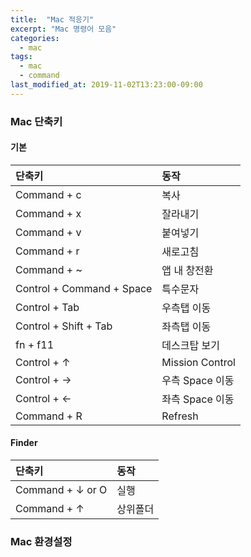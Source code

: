 ```yaml
---
title:  "Mac 적응기"
excerpt: "Mac 명령어 모음"
categories:
  - mac
tags:
  - mac
  - command
last_modified_at: 2019-11-02T13:23:00-09:00
---
```


### Mac 단축키

#### 기본
  
| 단축키 | 동작 |
|:----|:----|
| Command + c | 복사 |
| Command + x | 잘라내기 |
| Command + v | 붙여넣기 |
| Command + r | 새로고침 |
| Command + ~ | 앱 내 창전환 |
| Control + Command + Space | 특수문자 |
| Control + Tab | 우측탭 이동 |
| Control + Shift + Tab | 좌측탭 이동 |
| fn + f11 | 데스크탑 보기 |
| Control + ↑ | Mission Control |
| Control + → | 우측 Space 이동 |
| Control + ← | 좌측 Space 이동 |
| Command + R | Refresh |

#### Finder
  
| 단축키 | 동작 |
|:----|:----|
| Command + ↓ or O | 실행 |
| Command + ↑ | 상위폴더 |

### Mac 환경설정 
